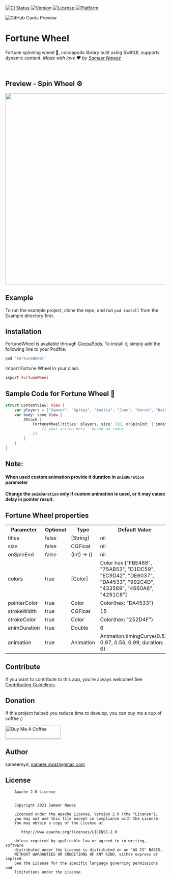 [![CI Status](https://img.shields.io/travis/sameersyd/FortuneWheel.svg?style=flat)](https://travis-ci.org/sameersyd/FortuneWheel)
[![Version](https://img.shields.io/cocoapods/v/FortuneWheel.svg?style=flat)](https://cocoapods.org/pods/FortuneWheel)
[![License](https://img.shields.io/cocoapods/l/FortuneWheel.svg?style=flat)](https://cocoapods.org/pods/FortuneWheel)
[![Platform](https://img.shields.io/cocoapods/p/FortuneWheel.svg?style=flat)](https://cocoapods.org/pods/FortuneWheel)

![GitHub Cards Preview](https://github.com/sameersyd/FortuneWheel/blob/master/art/GITHUB-COVER.png?raw=true)

# Fortune Wheel
Fortune spinning wheel 🎡, cocoapods library built using SwiftUI, supports dynamic content. *Made with love ❤️ by [Sameer Nawaz](https://github.com/sameersyd)*

<br />

## Preview - Spin Wheel ⚙️
<img src="https://github.com/sameersyd/FortuneWheel/blob/master/art/iPhone-preview.png" height="600">

<br />

## Example

To run the example project, clone the repo, and run `pod install` from the Example directory first.

## Installation

FortuneWheel is available through [CocoaPods](https://cocoapods.org). To install
it, simply add the following line to your Podfile:

```ruby
pod 'FortuneWheel'
```

Import Fortune Wheel in your class
```ruby
import FortuneWheel
```

## Sample Code for Fortune Wheel 🌟 

```swift
struct ContentView: View {
	var players = ["Sameer", "Spikey", "Amelia", "Joan", "Karen", "Natalie"]
	var body: some View {
		ZStack {
			FortuneWheel(titles: players, size: 320, onSpinEnd: { index in
				// your action here - based on index
			})
		}
	}
}
```

## Note:
#### When used custom animation provide it duration in `animDuration` parameter
#### Change the `animDuration` only if custom animation is used, or it may cause delay in pointer result.

## Fortune Wheel properties
<table style="width:100%">
  <tr>
    <th>Parameter</th>
    <th>Optional</th> 
    <th>Type</th>
    <th>Default Value</th>
  </tr>
  <tr>
    <td>titles</td>
    <td>false</td>
    <td>[String]</td>
    <td>nil</td>
  </tr>
  <tr>
    <td>size</td>
    <td>false</td>
    <td>CGFloat</td>
    <td>nil</td>
  </tr>
  <tr>
    <td>onSpinEnd</td>
    <td>false</td>
    <td>(Int) -> ()</td>
    <td>nil</td>
  </tr>
  <tr>
    <td>colors</td>
    <td>true</td>
    <td>[Color]</td>
    <td>Color hex ["FBE488", "75AB53", "D1DC59", "EC9D42", "DE6037", "DA4533", "992C4D", "433589", "4660A8", "4291C8"]</td>
  </tr>
  <tr>
    <td>pointerColor</td>
    <td>true</td>
    <td>Color</td>
    <td>Color(hex: "DA4533")</td>
  </tr>
  <tr>
    <td>strokeWidth</td>
    <td>true</td>
    <td>CGFloat</td>
    <td>15</td>
  </tr>
  <tr>
    <td>strokeColor</td>
    <td>true</td>
    <td>Color</td>
    <td>Color(hex: "252D4F")</td>
  </tr>
  <tr>
    <td>animDuration</td>
    <td>true</td>
    <td>Double</td>
    <td>6</td>
  </tr>
  <tr>
    <td>animation</td>
    <td>true</td>
    <td>Animation</td>
    <td>Animation.timingCurve(0.51, 0.97, 0.56, 0.99, duration: 6)</td>
  </tr>
</table>


## Contribute
If you want to contribute to this app, you're always welcome!
See [Contributing Guidelines](https://github.com/sameersyd/FortuneWheel/blob/master/CONTRIBUTION.md).


## Donation
If this project helped you reduce time to develop, you can buy me a cup of coffee :) 

<a href="https://www.buymeacoffee.com/sameersyd" target="_blank"><img src="https://www.buymeacoffee.com/assets/img/custom_images/orange_img.png" alt="Buy Me A Coffee" style="height: 41px !important;width: 174px !important;box-shadow: 0px 3px 2px 0px rgba(190, 190, 190, 0.5) !important;-webkit-box-shadow: 0px 3px 2px 0px rgba(190, 190, 190, 0.5) !important;" ></a>


## Author

sameersyd, sameer.nwaz@gmail.com

## License
```
    Apache 2.0 License


    Copyright 2021 Sameer Nawaz

    Licensed under the Apache License, Version 2.0 (the "License");
    you may not use this file except in compliance with the License.
    You may obtain a copy of the License at

       http://www.apache.org/licenses/LICENSE-2.0

    Unless required by applicable law or agreed to in writing, software
    distributed under the License is distributed on an "AS IS" BASIS,
    WITHOUT WARRANTIES OR CONDITIONS OF ANY KIND, either express or implied.
    See the License for the specific language governing permissions and
    limitations under the License.

```
